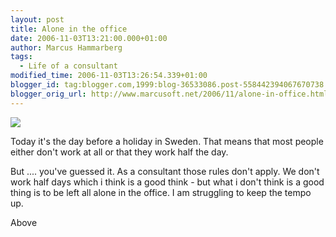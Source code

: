 ```yaml
---
layout: post
title: Alone in the office
date: 2006-11-03T13:21:00.000+01:00
author: Marcus Hammarberg
tags:
  - Life of a consultant
modified_time: 2006-11-03T13:26:54.339+01:00
blogger_id: tag:blogger.com,1999:blog-36533086.post-558442394067670738
blogger_orig_url: http://www.marcusoft.net/2006/11/alone-in-office.html
---
```


[<img
src="http://photos1.blogger.com/blogger2/4958/4459/320/IMAGE_094.jpg"
style="DISPLAY: block; MARGIN: 0px auto 10px; CURSOR: hand; TEXT-ALIGN: center"
data-border="0" />](http://photos1.blogger.com/blogger2/4958/4459/1600/IMAGE_094.jpg)

<div>

Today it's the day before a holiday in Sweden. That means that most
people either don't work at all or that they work half the day.

</div>

<div>

But .... you've guessed it. As a consultant those rules don't apply. We
don't work half days which i think is a good think - but what i don't
think is a good thing is to be left all alone in the office. I am
struggling to keep the tempo up.

</div>

<div>

Above
